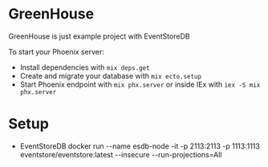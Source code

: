 # GreenHouse

GreenHouse is just example project with EventStoreDB

To start your Phoenix server:

  * Install dependencies with `mix deps.get`
  * Create and migrate your database with `mix ecto.setup`
  * Start Phoenix endpoint with `mix phx.server` or inside IEx with `iex -S mix phx.server`


# Setup
- EventStoreDB
  docker run --name esdb-node -it -p 2113:2113 -p 1113:1113 \
      eventstore/eventstore:latest --insecure --run-projections=All
  

